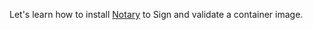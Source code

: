 Let's learn how to install [Notary](https://notaryproject.dev/) to Sign and validate a container image.